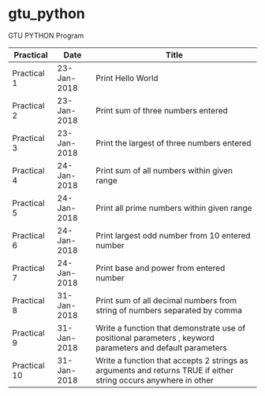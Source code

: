 # gtu_python
GTU PYTHON Program

| Practical | Date | Title |
| ------ | ------ | ------ |
| Practical 1 | 23-Jan-2018 | Print Hello World  |
| Practical 2 | 23-Jan-2018 | Print sum of three numbers entered |
| Practical 3 | 23-Jan-2018 | Print the largest of three numbers entered |
| Practical 4 | 24-Jan-2018 | Print sum of all numbers within given range |
| Practical 5 | 24-Jan-2018 | Print all prime numbers within given range |
| Practical 6 | 24-Jan-2018 | Print largest odd number from 10 entered number  |
| Practical 7 | 24-Jan-2018 | Print base and power from entered number |
| Practical 8 | 31-Jan-2018 | Print sum of all decimal numbers from string of numbers separated by comma |
| Practical 9 | 31-Jan-2018 | Write a function that demonstrate use of positional parameters , keyword parameters and default parameters |
| Practical 10 | 31-Jan-2018 | Write a function that accepts 2 strings as arguments and returns TRUE if either string occurs anywhere in other  |
